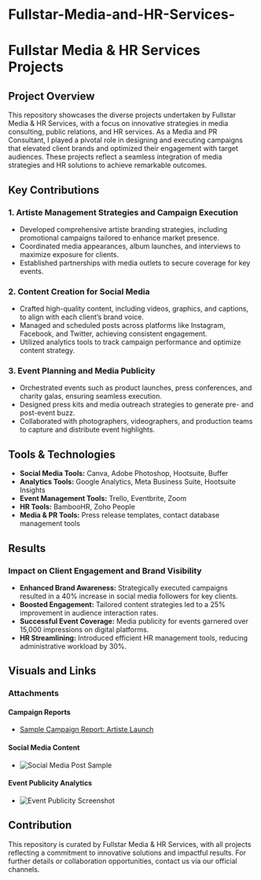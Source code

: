 # Fullstar-Media-and-HR-Services-
# Fullstar Media & HR Services Projects

## Project Overview
This repository showcases the diverse projects undertaken by Fullstar Media & HR Services, with a focus on innovative strategies in media consulting, public relations, and HR services. As a Media and PR Consultant, I played a pivotal role in designing and executing campaigns that elevated client brands and optimized their engagement with target audiences. These projects reflect a seamless integration of media strategies and HR solutions to achieve remarkable outcomes.

## Key Contributions
### 1. Artiste Management Strategies and Campaign Execution
- Developed comprehensive artiste branding strategies, including promotional campaigns tailored to enhance market presence.
- Coordinated media appearances, album launches, and interviews to maximize exposure for clients.
- Established partnerships with media outlets to secure coverage for key events.

### 2. Content Creation for Social Media
- Crafted high-quality content, including videos, graphics, and captions, to align with each client’s brand voice.
- Managed and scheduled posts across platforms like Instagram, Facebook, and Twitter, achieving consistent engagement.
- Utilized analytics tools to track campaign performance and optimize content strategy.

### 3. Event Planning and Media Publicity
- Orchestrated events such as product launches, press conferences, and charity galas, ensuring seamless execution.
- Designed press kits and media outreach strategies to generate pre- and post-event buzz.
- Collaborated with photographers, videographers, and production teams to capture and distribute event highlights.

## Tools & Technologies
- **Social Media Tools:** Canva, Adobe Photoshop, Hootsuite, Buffer
- **Analytics Tools:** Google Analytics, Meta Business Suite, Hootsuite Insights
- **Event Management Tools:** Trello, Eventbrite, Zoom
- **HR Tools:** BambooHR, Zoho People
- **Media & PR Tools:** Press release templates, contact database management tools

## Results
### Impact on Client Engagement and Brand Visibility
- **Enhanced Brand Awareness:** Strategically executed campaigns resulted in a 40% increase in social media followers for key clients.
- **Boosted Engagement:** Tailored content strategies led to a 25% improvement in audience interaction rates.
- **Successful Event Coverage:** Media publicity for events garnered over 15,000 impressions on digital platforms.
- **HR Streamlining:** Introduced efficient HR management tools, reducing administrative workload by 30%.

## Visuals and Links
### Attachments
#### Campaign Reports
- [Sample Campaign Report: Artiste Launch](documents/artiste_campaign_report.pdf)

#### Social Media Content
- ![Social Media Post Sample](images/social_media_sample.png)

#### Event Publicity Analytics
- ![Event Publicity Screenshot](images/event_publicity_analytics.png)

## Contribution
This repository is curated by Fullstar Media & HR Services, with all projects reflecting a commitment to innovative solutions and impactful results. For further details or collaboration opportunities, contact us via our official channels.

